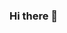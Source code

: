 ### Hi there 👋

<!--
**mimulders/mimulders** is a ✨ _special_ ✨ repository because its `README.md` (this file) appears on your GitHub profile.

Here are some ideas to get you started:

- 🔭 I’m currently working on ...
- 🌱 I’m currently learning Full Stack Development with React and Node.js at TechMongers
- 👯 I’m looking to collaborate on ...
- 🤔 I’m looking for help with ...
- 💬 Ask me about QA in Software Development
- 📫 My professional profile: 
- 😄 Pronouns: ...
- ⚡ Pablo Picasso: Learn the rules like a pro so you can break them like an artist
-->
